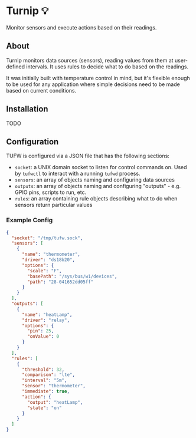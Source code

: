 # Turnip 💡

Monitor sensors and execute actions based on their readings.

## About

Turnip monitors data sources (sensors), reading values from them at user-defined intervals. It uses rules to decide what
to do based on the readings.

It was initially built with temperature control in mind, but it's flexible enough to be used for any application where
simple decisions need to be made based on current conditions.

## Installation

TODO

## Configuration

TUFW is configured via a JSON file that has the following sections:

- `socket`: a UNIX domain socket to listen for control commands on. Used by `tufwctl` to interact with a running `tufwd` process.
- `sensors`: an array of objects naming and configuring data sources
- `outputs`: an array of objects naming and configuring "outputs" - e.g. GPIO pins, scripts to run, etc.
- `rules`: an array containing rule objects describing what to do when sensors return particular values

### Example Config

```json
{
  "socket": "/tmp/tufw.sock",
  "sensors": [
    {
      "name": "thermometer",
      "driver": "ds18b20",
      "options": {
        "scale": "F",
        "basePath": "/sys/bus/w1/devices",
        "path": "28-041652dd05ff"
      }
    }
  ],
  "outputs": [
    {
      "name": "heatLamp",
      "driver": "relay",
      "options": {
        "pin": 25,
        "onValue": 0
      }
    }
  ],
  "rules": [
    {
      "threshold": 32,
      "comparison": "lte",
      "interval": "5m",
      "sensor": "thermometer",
      "immediate": true,
      "action": {
        "output": "heatLamp",
        "state": "on"
      }
    }
  ]
}
```
